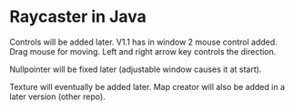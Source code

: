 # Raycaster in Java


Controls will be added later. V1.1 has in window 2 mouse control added. Drag mouse for moving. Left and right arrow key controls the direction.

Nullpointer will be fixed later (adjustable window causes it at start).

Texture will eventually be added later. Map creator will also be added in a later version (other repo).

